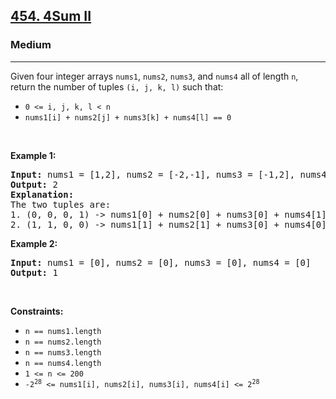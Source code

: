 <h2><a href="https://leetcode.com/problems/4sum-ii/">454. 4Sum II</a></h2><h3>Medium</h3><hr><div style="user-select: auto;"><p style="user-select: auto;">Given four integer arrays <code style="user-select: auto;">nums1</code>, <code style="user-select: auto;">nums2</code>, <code style="user-select: auto;">nums3</code>, and <code style="user-select: auto;">nums4</code> all of length <code style="user-select: auto;">n</code>, return the number of tuples <code style="user-select: auto;">(i, j, k, l)</code> such that:</p>

<ul style="user-select: auto;">
	<li style="user-select: auto;"><code style="user-select: auto;">0 &lt;= i, j, k, l &lt; n</code></li>
	<li style="user-select: auto;"><code style="user-select: auto;">nums1[i] + nums2[j] + nums3[k] + nums4[l] == 0</code></li>
</ul>

<p style="user-select: auto;">&nbsp;</p>
<p style="user-select: auto;"><strong style="user-select: auto;">Example 1:</strong></p>

<pre style="user-select: auto;"><strong style="user-select: auto;">Input:</strong> nums1 = [1,2], nums2 = [-2,-1], nums3 = [-1,2], nums4 = [0,2]
<strong style="user-select: auto;">Output:</strong> 2
<strong style="user-select: auto;">Explanation:</strong>
The two tuples are:
1. (0, 0, 0, 1) -&gt; nums1[0] + nums2[0] + nums3[0] + nums4[1] = 1 + (-2) + (-1) + 2 = 0
2. (1, 1, 0, 0) -&gt; nums1[1] + nums2[1] + nums3[0] + nums4[0] = 2 + (-1) + (-1) + 0 = 0
</pre>

<p style="user-select: auto;"><strong style="user-select: auto;">Example 2:</strong></p>

<pre style="user-select: auto;"><strong style="user-select: auto;">Input:</strong> nums1 = [0], nums2 = [0], nums3 = [0], nums4 = [0]
<strong style="user-select: auto;">Output:</strong> 1
</pre>

<p style="user-select: auto;">&nbsp;</p>
<p style="user-select: auto;"><strong style="user-select: auto;">Constraints:</strong></p>

<ul style="user-select: auto;">
	<li style="user-select: auto;"><code style="user-select: auto;">n == nums1.length</code></li>
	<li style="user-select: auto;"><code style="user-select: auto;">n == nums2.length</code></li>
	<li style="user-select: auto;"><code style="user-select: auto;">n == nums3.length</code></li>
	<li style="user-select: auto;"><code style="user-select: auto;">n == nums4.length</code></li>
	<li style="user-select: auto;"><code style="user-select: auto;">1 &lt;= n &lt;= 200</code></li>
	<li style="user-select: auto;"><code style="user-select: auto;">-2<sup style="user-select: auto;">28</sup> &lt;= nums1[i], nums2[i], nums3[i], nums4[i] &lt;= 2<sup style="user-select: auto;">28</sup></code></li>
</ul>
</div>